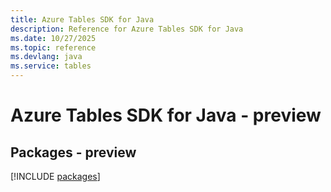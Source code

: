 ```yaml
---
title: Azure Tables SDK for Java
description: Reference for Azure Tables SDK for Java
ms.date: 10/27/2025
ms.topic: reference
ms.devlang: java
ms.service: tables
---
```

# Azure Tables SDK for Java - preview
## Packages - preview
[!INCLUDE [packages](tables-index.md)]